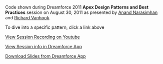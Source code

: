 Code shown during Dreamforce 2011 **Apex Design Patterns and Best Practices** session on August 30, 2011 as presented by [Anand Narasimhan](https://twitter.com/anand_bn) and [Richard Vanhook](https://twitter.com/richardvanhook).

To dive into a specific pattern, click a link above

[View Session Recording on Youtube](http://www.youtube.com/watch?v=Sd_n_hbVuBE)

[View Session info in Dreamforce App](https://dreamevent.my.salesforce.com/a0930000009YIOhAAO?nooverride=1)

[Download Slides from Dreamforce App](https://dreamevent.my.salesforce.com/sfc/servlet.shepherd/version/download/0683000000157EL?asPdf=false&operationContext=CHATTER)